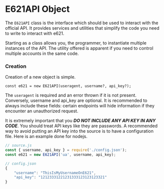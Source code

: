 # E621API Object

The `E621API` class is the interface which should be used to interact with the official API. It provides services and utilities that simplify the code you need to write to interact with e621.

Starting as a class allows you, the programmer, to instantiate multiple instances of the API. The utility offered is apparent if you need to control multiple accounts in the same code.

### Creation
Creation of a new object is simple.

`const e621 = new E621API(useragent, username?, api_key?);`

The `useragent` is required and an error thrown if it is not present. Conversely, username and api_key are optional. It is recommended to always include these fields: certain endpoints will hide information if they encounter an unauthorized request.

It is extremely important that you ***DO NOT INCLUDE ANY API KEY IN ANY CODE***. You should treat API keys like they are passwords. A recommended way to avoid putting an API key into the source is to have a configuration file. Here is an example done for nodejs.

```javascript
// source.js
const { username, api_key } = require('./config.json');
const e621 = new E621API('ua', username, api_key);

// config.json
{
	"username": "ThisIsMyUsernameOnE621",
	"api_key": "12123331221231333123123123321"
}
```